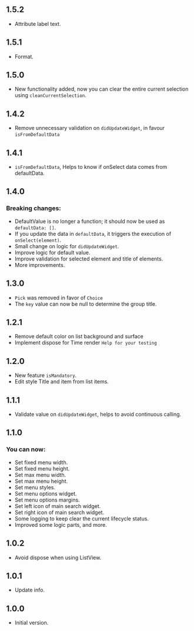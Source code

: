 ## 1.5.2
- Attribute label text.

## 1.5.1
- Format.

## 1.5.0
- New functionality added, now you can clear the entire current selection using `cleanCurrentSelection`.

## 1.4.2
- Remove unnecessary validation on `didUpdateWidget`, in favour `isFromDefaultData`

## 1.4.1
- `isFromDefaultData`, Helps to know if onSelect data comes from defaultData.

## 1.4.0
### Breaking changes:
- DefaultValue is no longer a function; it should now be used as `defaultData: []`.
- If you update the data in `defaultData`, it triggers the execution of `onSelect(element)`.
- Small change on logic for `didUpdateWidget`.
- Improve logic for default value.
- Improve validation for selected element and title of elements. 
- More improvements.

## 1.3.0
- `Pick` was removed in favor of `Choice`
- The `key` value can now be null to determine the group title.

## 1.2.1
- Remove default color on list background and surface
- Implement dispose for Time render `Help for your testing`

## 1.2.0
- New feature `isMandatory`.
- Edit style Title and item from list items.

## 1.1.1
- Validate value on `didUpdateWidget`, helps to avoid continuous calling.

## 1.1.0
### You can now:
- Set fixed menu width.
- Set fixed menu height.
- Set max menu width.
- Set max menu height.
- Set menu styles.
- Set menu options widget.
- Set menu options margins.
- Set left icon of main search widget.
- Set right icon of main search widget.
- Some logging to keep clear the current lifecycle status.
- Improved some logic parts, and more.

## 1.0.2
- Avoid dispose when using ListView.

## 1.0.1
- Update info.

## 1.0.0
- Initial version.
